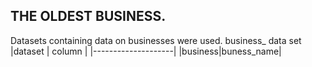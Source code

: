 ## THE OLDEST BUSINESS. 
Datasets containing data on businesses were used. 
business_ data set 
|dataset | column    |
|--------------------|
|business|buness_name|
